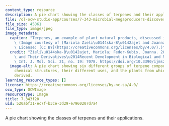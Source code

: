 ```yaml
---
content_type: resource
description: A pie chart showing the classes of terpenes and their applications.
file: /ol-ocw-studio-app/courses/7-343-microbial-megaproducers-discovery-biosynthesis-engineering-and-applications-of-natural-products-fall-2020/520abf31ec7fb3ce3d29e7960207d7a4_7-343f20.jpg
file_size: 45861
file_type: image/jpeg
image_metadata:
  caption: "Terpenes, an example of plant natural products, discussed in [Week 10](/courses/7-343-microbial-megaproducers-discovery-biosynthesis-engineering-and-applications-of-natural-products-fall-2020/pages/lecture-summaries).\
    \ (Image courtesy of [Mariola Zieli\u0144ska-B\u0142ajet and Joanna Feder-Kubis](https://www.mdpi.com/1422-0067/21/19/7078).\
    \ License: [CC BY](https://creativecommons.org/licenses/by/4.0/).)"
  credit: "Zieli\u0144ska-B\u0142ajet, Mariola; Feder-Kubis, Joanna. 2020. \"Monoterpenes\
    \ and Their Derivatives\u2014Recent Development in Biological and Medical Applications\"\
    \ Int. J. Mol. Sci. 21, no. 19: 7078. https://doi.org/10.3390/ijms21197078"
  image-alt: A pie chart showing six different groups of terpene compounds, their
    chemical structures, their different uses, and the plants from which they are
    derived.
learning_resource_types: []
license: https://creativecommons.org/licenses/by-nc-sa/4.0/
ocw_type: OCWImage
resourcetype: Image
title: 7.343f20
uid: 520abf31-ec7f-b3ce-3d29-e7960207d7a4
---
```

A pie chart showing the classes of terpenes and their applications.